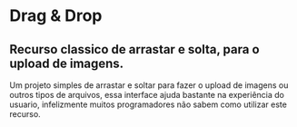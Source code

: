 # Drag & Drop

## Recurso classico de arrastar e solta, para o upload de imagens.


Um projeto simples de arrastar e soltar para fazer o upload de imagens ou outros tipos de arquivos, essa interface ajuda bastante na experiência do usuario, infelizmente muitos programadores não sabem como utilizar este recurso.


